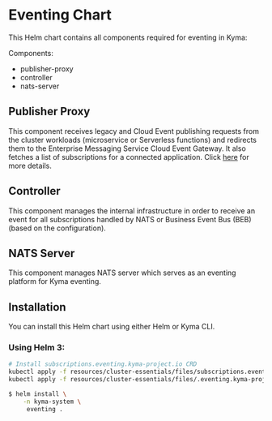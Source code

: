 # Eventing Chart

This Helm chart contains all components required for eventing in Kyma:

Components:
- publisher-proxy
- controller
- nats-server

## Publisher Proxy

This component receives legacy and Cloud Event publishing requests from the cluster workloads (microservice or Serverless functions) and redirects them to the Enterprise Messaging Service Cloud Event Gateway. It also fetches a list of subscriptions for a connected application. Click [here](../../components/event-publisher-proxy) for more details.

## Controller

This component manages the internal infrastructure in order to receive an event for all subscriptions handled by NATS or Business Event Bus (BEB)(based on the configuration).

## NATS Server

This component manages NATS server which serves as an eventing platform for Kyma eventing.

## Installation

You can install this Helm chart using either Helm or Kyma CLI.

### Using Helm 3:


```bash
# Install subscriptions.eventing.kyma-project.io CRD
kubectl apply -f resources/cluster-essentials/files/subscriptions.eventing.kyma-project.io.crd.yaml
kubectl apply -f resources/cluster-essentials/files/.eventing.kyma-project.io.crd.yaml

$ helm install \
    -n kyma-system \
     eventing .
```
